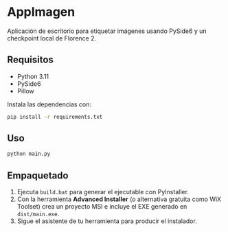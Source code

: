 # AppImagen

Aplicación de escritorio para etiquetar imágenes usando PySide6 y un checkpoint local de Florence 2.

## Requisitos
- Python 3.11
- PySide6
- Pillow

Instala las dependencias con:

```bash
pip install -r requirements.txt
```

## Uso

```bash
python main.py
```

## Empaquetado
1. Ejecuta `build.bat` para generar el ejecutable con PyInstaller.
2. Con la herramienta **Advanced Installer** (o alternativa gratuita como WiX Toolset) crea un proyecto MSI e incluye el EXE generado en `dist/main.exe`.
3. Sigue el asistente de tu herramienta para producir el instalador.
